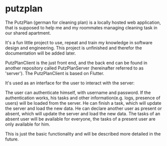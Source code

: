 # putzplan

The PutzPlan (german for cleaning plan) is a locally hosted web application,
that is supposed to help me and my roommates managing cleaning task in our shared apartment.

It's a fun little project to use, repeat and train my knowledge in software design and engineering.
This project is unfinished and therefor the documentation will be added later.

PutzPlanClient is the just front end, and the back end can be found in another repository called PutzPlanServer (hereinafter referred to as 'server').
The PutzPlanClient is based on Flutter.

It's used as an interface for the user to interact with the server:

The user can authenticate himself, with username and password.
If the authentication works, his tasks and other information(e.g. logs, presence of users) will be loaded from the server.
He can finish a task, which will update the server and load the new data.
He can declare another user as present or absent, which will update the server and load the new data.
The tasks of an absent user will be available for everyone, the tasks of a present user are only available for him.

This is just the basic functionality and will be described more detailed in the future.
